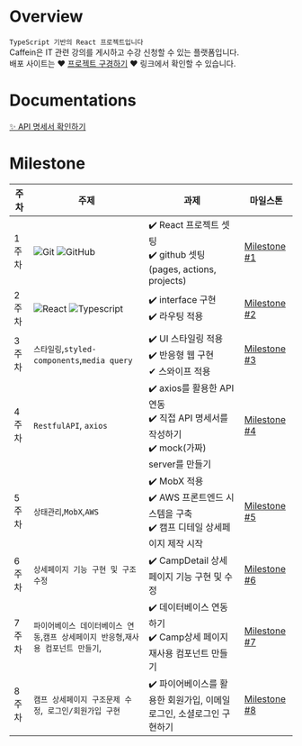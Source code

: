 # Overview

`TypeScript 기반의 React 프로젝트입니다` <br/>
Caffein은 IT 관련 강의를 게시하고 수강 신청할 수 있는 플랫폼입니다. <br/>
배포 사이트는 ❤️ [프로젝트 구경하기](https://dhrjfx841etu6.cloudfront.net/) ❤️ 링크에서 확인할 수 있습니다. <br/>

# Documentations

[✨ API 명세서 확인하기](https://documenter.getpostman.com/view/18386784/UVyn2K1y#fc8787f3-d968-4d9d-a68f-d0ab854dc91f)

# Milestone

| 주차  | 주제                                                                                                                                                                 | 과제                                                                                                   | 마일스톤                                                                    |
| ----- | -------------------------------------------------------------------------------------------------------------------------------------------------------------------- | ------------------------------------------------------------------------------------------------------ | --------------------------------------------------------------------------- |
| 1주차 | ![Git](https://img.shields.io/badge/-Git-05122A?style=flat&logo=git) ![GitHub](https://img.shields.io/badge/-GitHub-05122A?style=flat&logo=github)                   | ✔️ React 프로젝트 셋팅<br/> ✔️ github 셋팅(pages, actions, projects)                                   | [Milestone #1](https://github.com/rara-record/caffein/milestone/1?closed=1) |
| 2주차 | ![React](https://img.shields.io/badge/-React-05122A?style=flat&logo=react) ![Typescript](https://img.shields.io/badge/-Typescript-05122A?style=flat&logo=typescript) | ✔️ interface 구현 <br/>✔️ 라우팅 적용                                                                  | [Milestone #2](https://github.com/rara-record/caffein/milestone/2?closed=1) |
| 3주차 | `스타일링`,`styled-components`,`media query`                                                                                                                         | ✔️ UI 스타일링 적용 <br/>✔️ 반응형 웹 구현 <br/>✔ 스와이프 적용                                        | [Milestone #3](https://github.com/rara-record/caffein/milestone/3?closed=1) |
| 4주차 | `RestfulAPI`, `axios`                                                                                                                                                | ✔️ axios를 활용한 API 연동 <br/>✔️ 직접 API 명세서를 작성하기 <br/>✔️ mock(가짜) server를 만들기 <br/> | [Milestone #4](https://github.com/rara-record/caffein/milestone/4?closed=1) |
| 5주차 | `상태관리`,`MobX`,`AWS `                                                                                                                                             | ✔️ MobX 적용 <br/>✔️ AWS 프론트엔드 시스템을 구축<br/>✔️ 캠프 디테일 상세페이지 제작 시작              | [Milestone #5](https://github.com/rara-record/caffein/milestone/5?closed=1) |
| 6주차 | `상세페이지 기능 구현 및 구조 수정`                                                                                                                                  | ✔️ CampDetail 상세 페이지 기능 구현 및 수정 <br/>                                                      | [Milestone #6](https://github.com/rara-record/caffein/milestone/6)          |
| 7주차 | `파이어베이스 데이터베이스 연동`,`캠프 상세페이지 반응형`,`재사용 컴포넌트 만들기`,                                                                                  | ✔️ 데이터베이스 연동하기<br>✔️ Camp상세 페이지 재사용 컴포넌트 만들기 <br/>                            | [Milestone #7](https://github.com/rara-record/caffein/milestone/7)          |
| 8주차 | `캠프 상세페이지 구조문제 수정`,` 로그인/회원가입 구현`                                                                                                              | ✔️ 파이어베이스를 활용한 회원가입, 이메일 로그인, 소셜로그인 구현하기 <br/>                            | [Milestone #8](https://github.com/rara-record/caffein/milestone/8)          |
